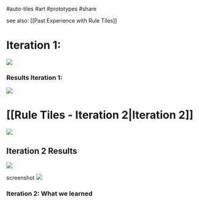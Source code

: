 #auto-tiles #art #prototypes #share

see also: [[Past Experience with Rule Tiles]]




# Iteration 1:
![](https://cdn.discordapp.com/attachments/995977892641128458/1002936308588630096/unknown.png)

### Results Iteration 1:

![](https://media.discordapp.net/attachments/995977892641128458/1002978328833179679/unknown.png)


# [[Rule Tiles - Iteration 2|Iteration 2]]
![](https://media.discordapp.net/attachments/995977892641128458/1004109327889612830/unknown.png?width=873&height=1359)

## Iteration 2 Results
![](https://media.discordapp.net/attachments/995977892641128458/1004145528889688184/unknown.png)

screenshot
![](https://cdn.discordapp.com/attachments/995977892641128458/1004120428756865044/unknown.png)

### Iteration 2: What we learned
